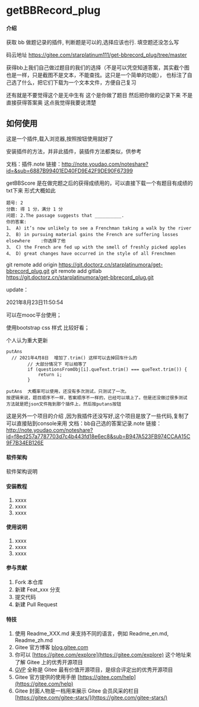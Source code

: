 # getBBRecord_plug

#### 介绍
获取 bb 做题记录的插件, 判断题是可以的,选择应该也行. 填空题还没怎么写


码云地址
https://gitee.com/starplatinum111/get-bbrecord_plug/tree/master


获得bb上我们自己做过题目的我们的选择（不是可以凭空知道答案，其实截个图也是一样，只是截图不是文本，不能查找。这只是一个简单的功能），
也标注了自己选了什么，把它们下载为一个文本文件，方便自己复习

还有就是不要觉得这个是无中生有  这个是你做了题目 然后把你做的记录下来 不是直接获得答案奥  这点我觉得我要说清楚

## 如何使用
这是一个插件,载入浏览器,按照按钮使用就好了

安装插件的方法，并非此插件，装插件方法都类似，供参考

文档：插件.note
链接：http://note.youdao.com/noteshare?id=&sub=6887B99401ED40FD9E42F9DE90F67399


getBBScore 是在做完题之后的获得成绩用的，可以直接下载一个有题目有成绩的txt下来
形式大概如此

```
题号: 2
分数: 得 1 分，满分 1 分
问题: 2.The passage suggests that __________.
你的答案:
1、 A) it’s now unlikely to see a Frenchman taking a walk by the river
2、 B) in pursuing material gains the French are suffering losses elsewhere    :你选择了他
3、 C) the French are fed up with the smell of freshly picked apples
4、 D) great changes have occurred in the style of all Frenchmen
```
git remote add origin https://git.doctorz.cn/starplatinumora/get-bbrecord_plug.git
git remote add gitlab https://git.doctorz.cn/starplatinumora/get-bbrecord_plug.git

update：

2021年8月23日11:50:54

可以在mooc平台使用；

使用bootstrap css 样式 比较好看；


个人认为重大更新
```
putAns 
  // 2021年4月8日  增加了.trim() 这样可以去掉回车什么的
        // 大部分情况下 可以相等了
        if (questionsFromObj[i].queText.trim() === queText.trim()) {
            return i;
        }
```

```
putAns  大概率可以使用，还没有多次测试，只测试了一次。
按逻辑来说，题目顺序不一样，答案顺序不一样的，已经可以填上了。但是还没做过很多测试
方法就是把json文件拖到那个插件上，然后按putans按钮
```

这是另外一个项目的介绍 ,因为我插件还没写好,这个项目是放了一些代码,复制了可以直接贴到console来用
文档：bb自己选的答案记录.note
链接：http://note.youdao.com/noteshare?id=f8ed257a7787703d7c4b443fd18e6ec8&sub=B947A523FB974CCAA15C9F7B34EB126E


#### 软件架构
软件架构说明


#### 安装教程

1.  xxxx
2.  xxxx
3.  xxxx

#### 使用说明

1.  xxxx
2.  xxxx
3.  xxxx

#### 参与贡献

1.  Fork 本仓库
2.  新建 Feat_xxx 分支
3.  提交代码
4.  新建 Pull Request


#### 特技

1.  使用 Readme\_XXX.md 来支持不同的语言，例如 Readme\_en.md, Readme\_zh.md
2.  Gitee 官方博客 [blog.gitee.com](https://blog.gitee.com)
3.  你可以 [https://gitee.com/explore](https://gitee.com/explore) 这个地址来了解 Gitee 上的优秀开源项目
4.  [GVP](https://gitee.com/gvp) 全称是 Gitee 最有价值开源项目，是综合评定出的优秀开源项目
5.  Gitee 官方提供的使用手册 [https://gitee.com/help](https://gitee.com/help)
6.  Gitee 封面人物是一档用来展示 Gitee 会员风采的栏目 [https://gitee.com/gitee-stars/](https://gitee.com/gitee-stars/)
